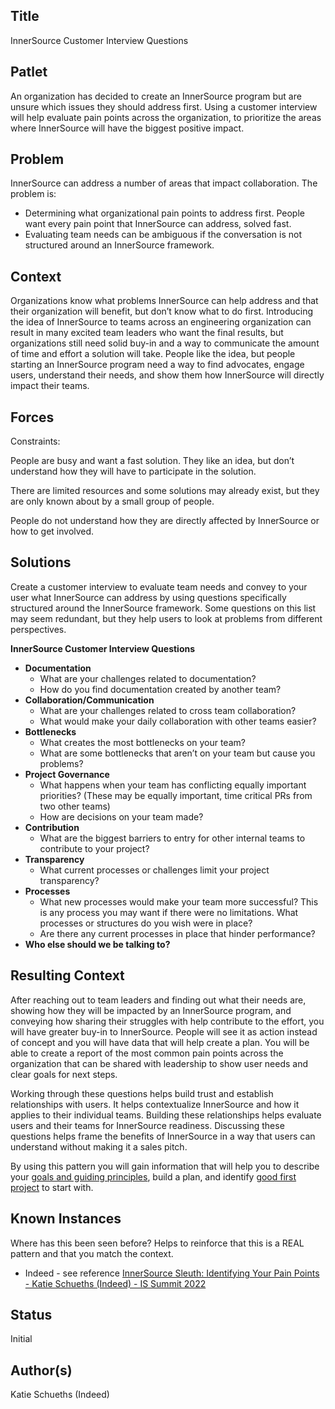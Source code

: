 ## Title

InnerSource Customer Interview Questions

## Patlet

An organization has decided to create an InnerSource program but are unsure which issues they should address first.
Using a customer interview will help evaluate pain points across the organization, to prioritize the areas where InnerSource will have the biggest positive impact.

## Problem

InnerSource can address a number of areas that impact collaboration. The problem is:
* Determining what organizational pain points to address first. People want every pain point that InnerSource can address, solved fast. 
* Evaluating team needs can be ambiguous if the conversation is not structured around an InnerSource framework.

## Context

Organizations know what problems InnerSource can help address and that their organization will benefit, but don’t know what to do first. Introducing the idea of InnerSource to teams across an engineering organization can result in many excited team leaders who want the final results, but organizations still need solid buy-in and a way to communicate the amount of time and effort a solution will take. People like the idea, but people starting an InnerSource program need a way to find advocates, engage users, understand their needs, and show them how InnerSource will directly impact their teams.

## Forces

Constraints:

People are busy and want a fast solution. They like an idea, but don’t understand how they will have to participate in the solution.

There are limited resources and some solutions may already exist, but they are only known about by a small group of people.  

People do not understand how they are directly affected by InnerSource or how to get involved.

## Solutions

Create a customer interview to evaluate team needs and convey to your user what InnerSource can address by using questions specifically structured around the InnerSource framework. Some questions on this list may seem redundant, but they help users to look at problems from different perspectives.

**InnerSource Customer Interview Questions**

* **Documentation**
    * What are your challenges related to documentation?
    * How do you find documentation created by another team?
* **Collaboration/Communication**
    * What are your challenges related to cross team collaboration?
    * What would make your daily collaboration with other teams easier?
* **Bottlenecks**
    * What creates the most bottlenecks on your team?
    * What are some bottlenecks that aren’t on your team but cause you problems?
* **Project Governance**
    * What happens when your team has conflicting equally important priorities? (These may be equally important, time critical PRs from two other teams)
    * How are decisions on your team made?
* **Contribution**
    * What are the biggest barriers to entry for other internal teams to contribute to your project?
* **Transparency**
    * What current processes or challenges limit your project transparency?
* **Processes**
    * What new processes would make your team more successful? This is any process you may want if there were no limitations. What processes or structures do you wish were in place?
    * Are there any current processes in place that hinder performance?
* **Who else should we be talking to?**

## Resulting Context

After reaching out to team leaders and finding out what their needs are, showing how they will be impacted by an InnerSource program, and conveying how sharing their struggles with help contribute to the effort, you will have greater buy-in to InnerSource. People will see it as action instead of concept and you will have data that will help create a plan. You will be able to create a report of the most common pain points across the organization that can be shared with leadership to show user needs and clear goals for next steps.

Working through these questions helps build trust and establish relationships with users. It helps contextualize InnerSource and how it applies to their individual teams. Building these relationships helps evaluate users and their teams for InnerSource readiness. Discussing these questions helps frame the benefits of InnerSource in a way that users can understand without making it a sales pitch.

By using this pattern you will gain information that will help you to describe your [goals and guiding principles](../2-structured/document-your-guiding-principles.md), build a plan, and identify [good first project](../1-initial/good-first-project.md) to start with.

## Known Instances

Where has this been seen before? Helps to reinforce that this is a REAL pattern and that you match the context.

* Indeed - see reference [InnerSource Sleuth: Identifying Your Pain Points - Katie Schueths (Indeed) - IS Summit 2022](https://www.youtube.com/watch?v=Et7-DzdY2yw)

## Status

Initial

## Author(s)

Katie Schueths (Indeed)
